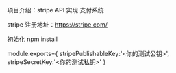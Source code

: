 项目介绍：stripe API 实现 支付系统

stripe 注册地址：https://stripe.com/


初始化
npm install


<!-- stripe API 配置 -->
<!-- config文件夹下面keys_dev.js -->
module.exports={
    stripePublishableKey:'<你的测试公钥>',
    stripeSecretKey:'<你的测试私钥>'
}

